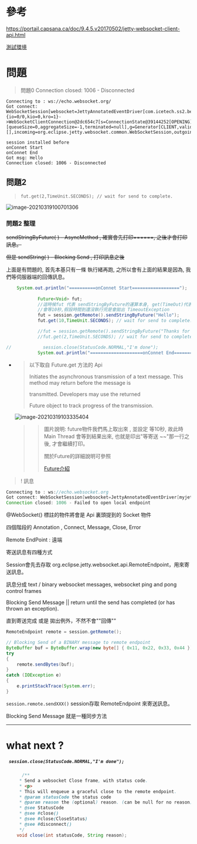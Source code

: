 # 參考



https://portail.capsana.ca/doc/9.4.5.v20170502/jetty-websocket-client-api.html

[測試環境](wss://test.icetech.com.tw/ss2)



# 問題 

> 問題0 Connection closed: 1006 - Disconnected

```script
Connecting to : ws://echo.websocket.org/
Got connect: WebSocketSession[websocket=JettyAnnotatedEventDriver[com.icetech.ss2.bean.dispatcher.jobHandlers.SimpleEchoSocket@4d329453],behavior=CLIENT,connection=WebSocketClientConnection@2dc654c7::SocketChannelEndPoint@11a8ece6{l=/172.28.11.99:52316,r=echo.websocket.org/174.129.224.73:80,OPEN,fill=-,flush=-,to=63/300000}{io=0/0,kio=0,kro=1}->WebSocketClientConnection@2dc654c7[s=ConnectionState@39144252[OPENING],f=org.eclipse.jetty.websocket.common.io.AbstractWebSocketConnection$Flusher@1d97dd74[IDLE][queueSize=0,aggregateSize=-1,terminated=null],g=Generator[CLIENT,validating],p=Parser@2cfddc18[ExtensionStack,s=START,c=0,len=0,f=null]],remote=WebSocketRemoteEndpoint@7ae4dabd[batching=true],incoming=JettyAnnotatedEventDriver[com.icetech.ss2.bean.dispatcher.jobHandlers.SimpleEchoSocket@4d329453],outgoing=ExtensionStack[queueSize=0,extensions=[],incoming=org.eclipse.jetty.websocket.common.WebSocketSession,outgoing=org.eclipse.jetty.websocket.client.io.WebSocketClientConnection]]

session installed before
onConnet Start
onConnet End
Got msg: Hello
Connection closed: 1006 - Disconnected
```

## 問題2

> `fut.get(2,TimeUnit.SECONDS); // wait for send to complete.`

![image-20210319100701306](C:\Users\vans-icetech\AppData\Roaming\Typora\typora-user-images\image-20210319100701306.png)

### 問題2 整理

~~sendStringByFuture( ) - AsyncMethod , 確實會先打印======, 之後才會打印訊息。~~

~~但是 sendString( ) - Blocking Send , 打印訊息之後~~

上面是有問題的, 首先本基只有一條 執行緒再跑, 之所以會有上面的結果是因為, 我們等伺服器端的回傳訊息。

```java
   	System.out.println("==========onConnet Start==================");
           
        	Future<Void> fut;
			//這時候fut 代表 sendStringByFuture的運算本身, get(TimeOut)代表
			//會等10秒,假設時間到還沒執行完是會拋出 TimeoutException
            fut = session.getRemote().sendStringByFuture("Hello");
            fut.get(10,TimeUnit.SECONDS); // wait for send to complete.

            //fut = session.getRemote().sendStringByFuture("Thanks for the conversation.");
            //fut.get(2,TimeUnit.SECONDS); // wait for send to complete.

//            session.close(StatusCode.NORMAL,"I'm done");
            System.out.println("====================onConnet End======================");


```

  * > 以下取自 Future.get 方法的 Api
     >
     > Initiates the asynchronous transmission of a text message. This method may return before the message is
     >
     > transmitted. Developers may use the returned
     >
     > Future object to track progress of the transmission.

     ![image-20210319103335404](C:\Users\vans-icetech\AppData\Roaming\Typora\typora-user-images\image-20210319103335404.png)

     > > 圖片說明: future物件我們馬上取出來 , 並設定 等10秒, 故此時 Main Thread 會等到結果出來, 也就是印出"等寄送 ~~"那一行之後, 才會繼續打印。
     > >
     > > 關於Future的詳細說明可參照
     > >
     > > [Future介紹](https://popcornylu.gitbooks.io/java_multithread/content/async/future.html)

> ! 訊息

```java
Connecting to : ws://echo.websocket.org
Got connect: WebSocketSession[websocket=JettyAnnotatedEventDriver[myjetty.SimpleEchoSocket@2715f439],behavior=CLIENT,connection=WebSocketClientConnection@54538d07::SocketChannelEndPoint@586adf74{l=/172.28.11.99:53764,r=echo.websocket.org/174.129.224.73:80,OPEN,fill=-,flush=-,to=35/300000}{io=0/0,kio=0,kro=1}->WebSocketClientConnection@54538d07[s=ConnectionState@444d025a[OPENING],f=org.eclipse.jetty.websocket.common.io.AbstractWebSocketConnection$Flusher@7218117f[IDLE][queueSize=0,aggregateSize=-1,terminated=null],g=Generator[CLIENT,validating],p=Parser@2845e382[ExtensionStack,s=START,c=0,len=0,f=null]],remote=WebSocketRemoteEndpoint@26da1881[batching=true],incoming=JettyAnnotatedEventDriver[myjetty.SimpleEchoSocket@2715f439],outgoing=ExtensionStack[queueSize=0,extensions=[],incoming=org.eclipse.jetty.websocket.common.WebSocketSession,outgoing=org.eclipse.jetty.websocket.client.io.WebSocketClientConnection]]
Connection closed: 1006 - Failed to open local endpoint

```



@WebSocket() 標註的物件將會是 Api 裏頭提到的 Socket 物件

四個階段的 Annotation , Connect, Message, Close, Error



Remote EndPoint : 遠端

寄送訊息有四種方式

Session會先去存取 org.eclipse.jetty.websocket.api.RemoteEndpoint，用來寄送訊息。

訊息分成 text / binary websocket messages, websocket ping and pong control frames



Blocking Send Message || return until the send has completed (or has thrown an exception).

直到寄送完成 或是 拋出例外，不然不會""回傳""



```java
RemoteEndpoint remote = session.getRemote();

// Blocking Send of a BINARY message to remote endpoint
ByteBuffer buf = ByteBuffer.wrap(new byte[] { 0x11, 0x22, 0x33, 0x44 });
try
{
    remote.sendBytes(buf);
}
catch (IOException e)
{
    e.printStackTrace(System.err);
}
```

`session.remote.sendXXX()` session存取 RemoteEndpoint 來寄送訊息。

Blocking Send Message 就是一種同步方法

---

# what next ?

##### ` session.close(StatusCode.NORMAL,"I'm done");`

```java
      /**
     * Send a websocket Close frame, with status code.
     * <p>
     * This will enqueue a graceful close to the remote endpoint.
	 * @param statusCode the status code
     * @param reason the (optional) reason. (can be null for no reason)
     * @see StatusCode
     * @see #close()
     * @see #close(CloseStatus)
     * @see #disconnect()
     */
    void close(int statusCode, String reason);
```

